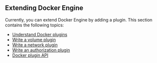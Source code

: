 <!--[metadata]>
+++
title = "Extend Engine"
description = "How to extend Docker Engine with plugins"
keywords = ["extend, plugins, docker, documentation, developer"]
[menu.main]
identifier = "engine_extend"
parent = "engine_use"
weight = 6
+++
<![end-metadata]-->


## Extending Docker Engine

Currently, you can extend Docker Engine by adding a plugin. This section contains the following topics:

* [Understand Docker plugins](plugins.md)
* [Write a volume plugin](plugins_volume.md)
* [Write a network plugin](plugins_network.md)
* [Write an authorization plugin](plugins_authorization.md)
* [Docker plugin API](plugin_api.md)
